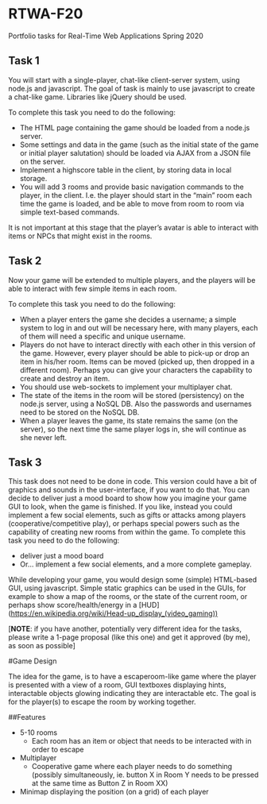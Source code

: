 # RTWA-F20
Portfolio tasks for Real-Time Web Applications Spring 2020

## Task 1
You will start with a single-player, chat-like client-server system, using node.js and javascript.
The goal of task is mainly to use javascript to create a chat-like game. Libraries like jQuery should be used.

To complete this task you need to do the following:
- The HTML page containing the game should be loaded from a node.js server.
- Some settings and data in the game (such as the initial state of the game or initial player salutation) should be loaded via AJAX from a JSON file on the server.
- Implement a highscore table in the client, by storing data in local storage.
- You will add 3 rooms and provide basic navigation commands to the player, in the client. I.e. the player should start in the “main” room each time the game is loaded, and be able to move from room to room via simple text-based commands.

It is not important at this stage that the player’s avatar is able to interact with items or NPCs that might exist in the rooms.



## Task 2
Now your game will be extended to multiple players, and the players will be able to interact with few simple items in each room.

To complete this task you need to do the following:
- When a player enters the game she decides a username; a simple system to log in and out will be necessary here, with many players, each of them will need a specific and unique username.
- Players do not have to interact directly with each other in this version of the game. However, every player should be able to pick-up or drop an item in his/her room. Items can be moved (picked up, then dropped in a different room).  Perhaps you can give your characters the capability to create and destroy an item.
- You should use web-sockets to implement your multiplayer chat.
- The state of the items in the room will be stored (persistency) on the node.js server, using a NoSQL DB. Also the passwords and usernames need to be stored on the NoSQL DB.
- When a player leaves the game, its state remains the same (on the server), so the next time the same player logs in, she will continue as she never left.



## Task 3
This task does not need to be done in code. This version could have a bit of graphics and sounds in the user-interface, if you want to do that. You can decide to deliver just a mood board to show how you imagine your game GUI to look, when the game is finished.
If you like, instead you could implement a few social elements, such as gifts or attacks among players (cooperative/competitive play), or perhaps special powers such as the capability of creating new rooms from within the game.
To complete this task you need to do the following:
- deliver just a mood board
- Or… implement a few social elements, and a more complete gameplay.

While developing your game, you would design some (simple) HTML-based GUI, using javascript. Simple static graphics can be used in the GUIs, for example to show a map of the rooms, or the state of the current room, or perhaps show score/health/energy in a [HUD] (https://en.wikipedia.org/wiki/Head-up_display_(video_gaming))

[**NOTE**: if you have another, potentially very different idea for the tasks, please write a 1-page proposal (like this one) and get it approved (by me), as soon as possible]




#Game Design

The idea for the game, is to have a escaperoom-like game where the player is presented with a view of a room, GUI textboxes displaying hints, interactable objects glowing indicating they are interactable etc. The goal is for the player(s) to escape the room by working together.


##Features

- 5-10 rooms
  - Each room has an item or object that needs to be interacted with in order to escape
- Multiplayer
  - Cooperative game where each player needs to do something (possibly simultaneously, ie. button X in Room Y needs to be pressed at the same time as Button Z in Room XX)
- Minimap displaying the position (on a grid) of each player
